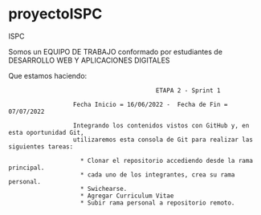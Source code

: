 # proyectoISPC
 
ISPC

Somos un EQUIPO DE TRABAJO conformado por estudiantes de DESARROLLO WEB Y APLICACIONES DIGITALES

Que estamos haciendo:


                                             ETAPA 2 - Sprint 1  

                      Fecha Inicio = 16/06/2022 -  Fecha de Fin = 07/07/2022 

                      Integrando los contenidos vistos con GitHub y, en esta oportunidad Git,
                      utilizaremos esta consola de Git para realizar las siguientes tareas:

                        * Clonar el repositorio accediendo desde la rama principal.
                        * cada uno de los integrantes, crea su rama personal.
                        * Swichearse.
                        * Agregar Curriculum Vitae
                        * Subir rama personal a repositorio remoto.                    
                        
                        
